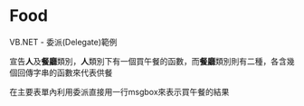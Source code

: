 # Food
VB.NET - 委派(Delegate)範例

宣告<b>人</b>及<b>餐廳</b>類別，<b>人</b>類別下有一個買午餐的函數，而<b>餐廳</b>類別則有二種，各含幾個回傳字串的函數來代表供餐

在主要表單內利用委派直接用一行msgbox來表示買午餐的結果
